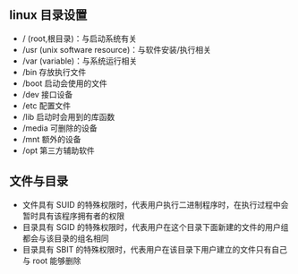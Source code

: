 
## linux 目录设置
* / (root,根目录)：与启动系统有关
* /usr (unix software resource)：与软件安装/执行相关
* /var (variable)：与系统运行相关
* /bin 存放执行文件
* /boot 启动会使用的文件
* /dev 接口设备
* /etc 配置文件
* /lib 启动时会用到的库函数
* /media 可删除的设备
* /mnt 额外的设备
* /opt 第三方辅助软件

## 文件与目录

* 文件具有 SUID 的特殊权限时，代表用户执行二进制程序时，在执行过程中会暂时具有该程序拥有者的权限
* 目录具有 SGID 的特殊权限时，代表用户在这个目录下面新建的文件的用户组都会与该目录的组名相同
* 目录具有 SBIT 的特殊权限时，代表用户在该目录下用户建立的文件只有自己与 root 能够删除
